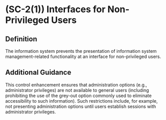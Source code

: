 
# (SC-2(1)) Interfaces for Non-Privileged Users

## Definition

The information system prevents the presentation of information system management-related functionality at an interface for non-privileged users.

## Additional Guidance

This control enhancement ensures that administration options (e.g., administrator privileges) are not available to general users (including prohibiting the use of the grey-out option commonly used to eliminate accessibility to such information). Such restrictions include, for example, not presenting administration options until users establish sessions with administrator privileges.
